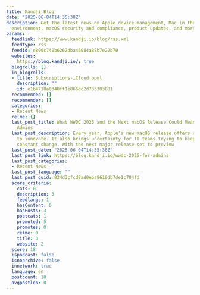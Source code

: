 ```yaml
---
title: Kandji Blog
date: "2025-06-04T14:35:38Z"
description: Get the latest news on Apple device management, Mac in the enterprise
  environment, macOS security and compliance, product updates, and more.
params:
  feedlink: https://www.kandji.io/blog/rss.xml
  feedtype: rss
  feedid: e800c740b6262dba46984a88b7e22b70
  websites:
    https://blog.kandji.io/: true
  blogrolls: []
  in_blogrolls:
  - title: Subscriptions-iCloud.opml
    description: ""
    id: e1b4718a0340ff1e866dc2d733303081
  recommended: []
  recommender: []
  categories:
  - Recent News
  relme: {}
  last_post_title: What WWDC 2025 and the Next macOS Release Could Mean for Apple
    Admins
  last_post_description: Every year, Apple’s new macOS release offers an opportunity
    to innovate. It also brings uncertainty for IT teams trying to keep pace with
    constant change. With the next major release set to preview
  last_post_date: "2025-06-04T14:35:38Z"
  last_post_link: https://blog.kandji.io/wwdc-2025-for-admins
  last_post_categories:
  - Recent News
  last_post_language: ""
  last_post_guid: 824d3cfcd8ad0eba8610db7de1c704fd
  score_criteria:
    cats: 0
    description: 3
    feedlangs: 1
    hasContent: 0
    hasPosts: 3
    postcats: 1
    promoted: 5
    promotes: 0
    relme: 0
    title: 3
    website: 2
  score: 18
  ispodcast: false
  isnoarchive: false
  innetwork: true
  language: en
  postcount: 10
  avgpostlen: 0
---
```

